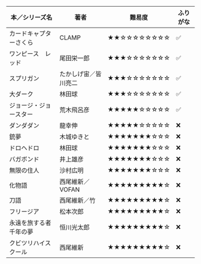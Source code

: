 
| 本／シリーズ名      | 著者         | 難易度        | ふりがな |
| ------------ | ---------- | ---------- | ---- |
| カードキャプターさくら  | CLAMP      | ★★☆☆☆☆☆☆☆☆ | ✅    |
| ワンピース　レッド    | 尾田栄一郎      | ★★★☆☆☆☆☆☆☆ | ✅    |
| スプリガン        | たかしげ宙／皆川亮二 | ★★★☆☆☆☆☆☆☆ | ✅    |
| 大ダーク         | 林田球        | ★★★☆☆☆☆☆☆☆ | ✅    |
| ジョージ・ジョースター  | 荒木飛呂彦      | ★★★★★☆☆☆☆☆ | ✅    |
| ダンダダン        | 龍幸伸        | ★★★★★☆☆☆☆☆ | ❌    |
| 銃夢           | 木城ゆきと      | ★★★★★★★☆☆☆ | ❌    |
| ドロヘドロ        | 林田球        | ★★★★★★★☆☆☆ | ❌    |
| バガボンド        | 井上雄彦       | ★★★★★★★☆☆☆ | ❌    |
| 無限の住人        | 沙村広明       | ★★★★★★★☆☆☆ | ❌    |
| 化物語          | 西尾維新／VOFAN | ★★★★★★★★★☆ | ❌    |
| 刀語           | 西尾維新／竹     | ★★★★★★★★★☆ | ❌    |
| フリージア        | 松本次郎       | ★★★★★★★★★☆ | ❌    |
| 永遠を旅する者　千年の夢 | 恒川光太郎      | ★★★★★★★★★☆ | ❌    |
| クビツリハイスクール   | 西尾維新       | ★★★★★★★★★☆ | ❌    |


